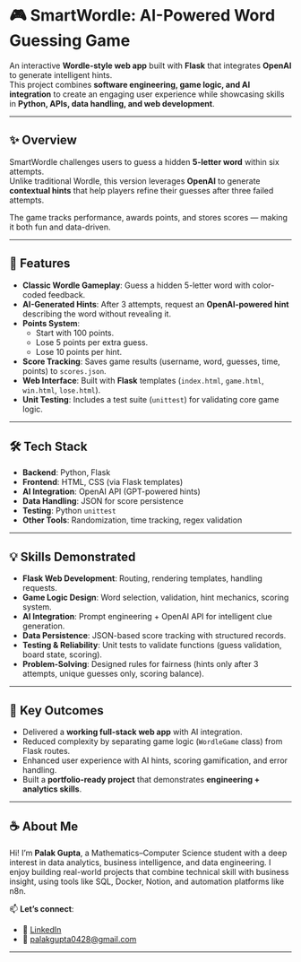 # 🎮 SmartWordle: AI-Powered Word Guessing Game

An interactive **Wordle-style web app** built with **Flask** that integrates **OpenAI** to generate intelligent hints.  
This project combines **software engineering, game logic, and AI integration** to create an engaging user experience while showcasing skills in **Python, APIs, data handling, and web development**.  

---

## ✨ Overview
SmartWordle challenges users to guess a hidden **5-letter word** within six attempts.  
Unlike traditional Wordle, this version leverages **OpenAI** to generate **contextual hints** that help players refine their guesses after three failed attempts.  

The game tracks performance, awards points, and stores scores — making it both fun and data-driven.  

---

## 🧩 Features
- **Classic Wordle Gameplay**: Guess a hidden 5-letter word with color-coded feedback.  
- **AI-Generated Hints**: After 3 attempts, request an **OpenAI-powered hint** describing the word without revealing it.  
- **Points System**:  
  - Start with 100 points.  
  - Lose 5 points per extra guess.  
  - Lose 10 points per hint.  
- **Score Tracking**: Saves game results (username, word, guesses, time, points) to `scores.json`.  
- **Web Interface**: Built with **Flask** templates (`index.html`, `game.html`, `win.html`, `lose.html`).  
- **Unit Testing**: Includes a test suite (`unittest`) for validating core game logic.  

---

## 🛠 Tech Stack
- **Backend**: Python, Flask  
- **Frontend**: HTML, CSS (via Flask templates)  
- **AI Integration**: OpenAI API (GPT-powered hints)  
- **Data Handling**: JSON for score persistence  
- **Testing**: Python `unittest`  
- **Other Tools**: Randomization, time tracking, regex validation  

---

## 💡 Skills Demonstrated
- **Flask Web Development**: Routing, rendering templates, handling requests.  
- **Game Logic Design**: Word selection, validation, hint mechanics, scoring system.  
- **AI Integration**: Prompt engineering + OpenAI API for intelligent clue generation.  
- **Data Persistence**: JSON-based score tracking with structured records.  
- **Testing & Reliability**: Unit tests to validate functions (guess validation, board state, scoring).  
- **Problem-Solving**: Designed rules for fairness (hints only after 3 attempts, unique guesses only, scoring balance).  

---

## 🎯 Key Outcomes
- Delivered a **working full-stack web app** with AI integration.  
- Reduced complexity by separating game logic (`WordleGame` class) from Flask routes.  
- Enhanced user experience with AI hints, scoring gamification, and error handling.  
- Built a **portfolio-ready project** that demonstrates **engineering + analytics skills**.  

---

## ☕ About Me

Hi! I’m **Palak Gupta**, a Mathematics–Computer Science student with a deep interest in data analytics, business intelligence, and data engineering. I enjoy building real-world projects that combine technical skill with business insight, using tools like SQL, Docker, Notion, and automation platforms like n8n.

📫 **Let’s connect**:  
- 🔗 [LinkedIn](https://www.linkedin.com/in/palakgupta28/)  
- 📧 [palakgupta0428@gmail.com](mailto:palakgupta0428@gmail.com)  

---


